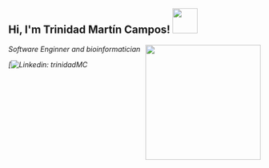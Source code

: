 <h2> Hi, I'm Trinidad Martín Campos! <img src="https://media.giphy.com/media/mGcNjsfWAjY5AEZNw6/giphy.gif" width="50"></h2>
<img align='right' src="https://media.giphy.com/media/ieyl9zmCjO4b4t6qoY/giphy.gif" width="230">
<p><em>Software Enginner and bioinformatician
 

[![Linkedin: trinidadMC](www.linkedin.com/in/trinidadmartincampos)

